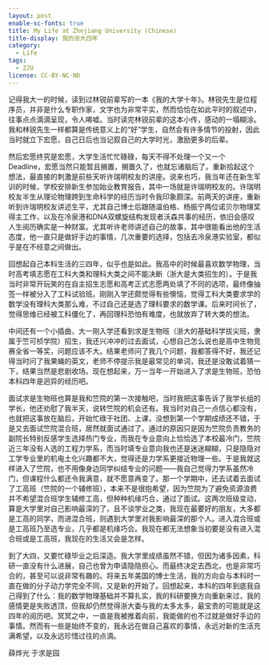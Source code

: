```yaml
---
layout: post
enable-sc-fonts: true
title: My Life at Zhejiang University (Chinese)
title-display: 我的浙大四年
category:
  - Life
tags:
  - ZJU
license: CC-BY-NC-ND
---
```


记得我大一的时候，读到过林锐前辈写的一本《我的大学十年》。林锐先生是位程序员，并非是什么专职作家，文字也为非常平实，然而恰恰在如此平时的叙述中，往事点点滴滴呈现，令人唏嘘。当时读完林锐前辈的这本小传，感动的一塌糊涂。我和林锐先生一样都算是传统意义上的“好”学生，自然会有许多情节的投射，因此当时就立下宏愿，自己日后也当记叙自己的大学时光，激励更多的后辈。

然后宏愿终究是宏愿，大学生活忙忙碌碌，每天不得不处理一个又一个Deadline，宏愿当然只能暂且搁置，搁置久了，也就忘诸脑后了。重新拾起这个想法，最直接的刺激是前些天听许瑞明校友的讲座。说来也巧，我当年还在新生军训的时候，学校安排新生参加始业教育报告，其中一场就是许瑞明校友的。许瑞明校友半生从理论物理跨到生命科学的经历当时令我印象颇深。前两天的讲座，重新听到许瑞明校友讲述生平，尤其自己博士后跟随温伯格、杨振宁两位诺贝尔物理奖得主工作，以及在冷泉港和DNA双螺旋结构发现者沃森共事的经历，依旧会感叹人生阅历确实是一种财富。尤其听许老师讲述自己的故事，其中很能看出他的生活态度，他一直只是做好手边的事情，几次重要的选择，包括去冷泉港实验室，都似乎是在不经意之间做出。

回想起自己本科生活的三四年，似乎也是如此。我高中的时候最喜欢数学物理，当时高考填志愿在工科大类和理科大类之间不能决断（浙大是大类招生的）。于是我当时非常开玩笑的在自主招生志愿和高考正式志愿两处填了不同的选项，最终像抽签一样被分入了工科试验班。刚刚入学还颇觉得有些懊恼，觉得工科大类要求学的数学没有理科大类那么难，不过自己还是选了理科要求的数学课。后来时间长了，觉得思维已经被工科僵化了，再回理科恐怕有难度，也就放弃了转大类的想法。

中间还有一个小插曲，大一刚入学还看到求是生物班（浙大的基础科学拔尖班，隶属于竺可桢学院）招生，我还兴冲冲的过去面试，心想自己怎么说也是高中生物竞赛全省一等奖，问题应该不大。结果老师问了我几个问题，我都答得不好，我还记得当时问了我果蝇的英文，老师不停提示我是最常见的单词，我还是没敢试着猜一下，结果当然是悲剧收场。现在想起来，万一当年一开始进入了求是生物班，恐怕本科四年是迥异的经历吧。

面试求是生物班也算是我和竺院的第一次接触吧，当时我把这事告诉了我学长组的学长，他还劝慰了我半天，说转竺院的机会还有。我当时对自己一点信心都没有，也就把这事放在脑后，开始忙碌于社团、上课，没想到第一个学期成绩还不错，于是又去面试竺院混合班，居然就面试通过了。通过的原因只是因为竺院负责教务的副院长特别反感学生选择热门专业，而我在专业意向上恰恰选了本校最冷门，竺院近三年没有人选的工程力学系，而当时填专业意向我也还是迷迷糊糊，只是隐隐对工学专业里的机电土化兴趣都不大，觉得还是力学系更接近物理一些。于是我就这样进入了竺院，也不用像身边同学纠结专业的问题——我自己觉得力学系虽然冷门，但课程什么都还令我满意，就不愿意再变了。那一个学期中，还去试着去面试了工高班（竺院的一个辅修班），本来不是很抱希望，因为竺院为了避免资源浪费并不希望混合班学生辅修工高，但种种机缘巧合，通过了面试。这两次班级变动，算是大学里对自己影响最深的了，且不谈学业之类，我现在最要好的朋友，大多都是工高的同学，而进混合班，则遇到大学里对我影响最深的那个人。进入混合班或是工高班乃至选专业，几乎都是机缘巧合。我现在都无法想象当初要是没有进入混合班或是工高班，我现在的生活又会是怎样。

到了大四，又要忙碌毕业之后深造。我大学里成绩虽然不错，但因为诸多因素，科研一直没有什么进展，自己也曾为申请隐隐担心。而最终决定去西北，也是非常巧合的，甚至可以说非常有趣的。将来五年美国的博士生活，我的方向会与本科时一直在做的分子动力学完全不同，又是新的开始了。回想起来，本科的四年到底我自己得到了什么：我的数学物理基础并不算扎实，我的科研要换方向重新来过，我的感情更是失败透顶，但我却仍然觉得浙大委与我的太多太多，最宝贵的可能就是这四年的阅历吧。冥冥之中，一直是我被推着向前，我能做的也不过就是做好手边的事情。然而有一些是始终不变的，我永远在做自己喜欢的事情，永远对新的生活充满希望，以及永远珍惜过往的点滴。

薛烨光
于求是园
